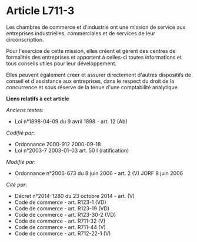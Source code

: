 # Article L711-3

Les chambres de commerce et d'industrie ont une mission de service aux entreprises industrielles, commerciales et de services
de leur circonscription.

Pour l'exercice de cette mission, elles créent et gèrent des centres de formalités des entreprises et apportent à celles-ci
toutes informations et tous conseils utiles pour leur développement.

Elles peuvent également créer et assurer directement d'autres dispositifs de conseil et d'assistance aux entreprises, dans le
respect du droit de la concurrence et sous réserve de la tenue d'une comptabilité analytique.

**Liens relatifs à cet article**

_Anciens textes_:

  - Loi n°1898-04-09 du 9 avril 1898 - art. 12 (Ab)

_Codifié par_:

  - Ordonnance 2000-912 2000-09-18
  - Loi n°2003-7 2003-01-03 art. 50 I (ratification)

_Modifié par_:

  - Ordonnance n°2006-673 du 8 juin 2006 - art. 2 (V) JORF 9 juin 2006

_Cité par_:

  - Décret n°2014-1280 du 23 octobre 2014 - art. (V)
  - Code de commerce - art. R123-1 (VD)
  - Code de commerce - art. R123-19 (VD)
  - Code de commerce - art. R123-30-2 (VD)
  - Code de commerce - art. R711-32 (V)
  - Code de commerce - art. R711-44 (V)
  - Code de commerce - art. R712-22-1 (V)

